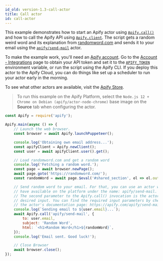 ```yaml
---
id_old: version-1.3-call-actor
title: Call actor
id: call-actor
---
```


This example demonstrates how to start an Apify actor using [`Apify.call()`](/docs/api/apify#call) and how to call the Apify API using
[`Apify.client`](/docs/api/apify#client). The script gets a random weird word and its explanation from [randomword.com](https://randomword.com/) and
sends it to your email using the [`apify/send-mail`](https://apify.com/apify/send-mail) actor.

To make the example work, you'll need an [Apify account](https://my.apify.com/). Go to the
[Account - Integrations](https://my.apify.com/account#/integrations) page to obtain your API token and set it to the
[`APIFY_TOKEN`](/docs/guides/environment-variables#APIFY_TOKEN) environment variable, or run the script using the Apify CLI. If you deploy this actor
to the Apify Cloud, you can do things like set up a scheduler to run your actor early in the morning.

To see what other actors are available, visit the [Apify Store](https://apify.com/store).

> To run this example on the Apify Platform, select the `Node.js 12 + Chrome on Debian (apify/actor-node-chrome)` base image on the **Source** tab
> when configuring the actor.

```javascript
const Apify = require('apify');

Apify.main(async () => {
    // Launch the web browser.
    const browser = await Apify.launchPuppeteer();

    console.log('Obtaining own email address...');
    const apifyClient = Apify.newClient();
    const user = await apifyClient.user().get();

    // Load randomword.com and get a random word
    console.log('Fetching a random word.');
    const page = await browser.newPage();
    await page.goto('https://randomword.com/');
    const randomWord = await page.$eval('#shared_section', el => el.outerHTML);

    // Send random word to your email. For that, you can use an actor we already
    // have available on the platform under the name: apify/send-mail.
    // The second parameter to the Apify.call() invocation is the actor's
    // desired input. You can find the required input parameters by checking
    // the actor's documentation page: https://apify.com/apify/send-mail
    console.log(`Sending email to ${user.email}...`);
    await Apify.call('apify/send-mail', {
        to: user.email,
        subject: 'Random Word',
        html: `<h1>Random Word</h1>${randomWord}`,
    });
    console.log('Email sent. Good luck!');

    // Close Browser
    await browser.close();
});
```
